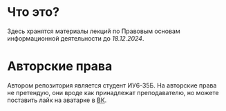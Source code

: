# Что это?
Здесь хранятся материалы лекций по Правовым основам информационной деятельности до *18.12.2024*.
# Авторские права
Автором репозитория является студент ИУ6-35Б. 
На авторские права не претендую, они вроде как принадлежат преподавателю, но можете поставить лайк на аватарке в [ВК](https://vk.com/wall381105254_1106).
